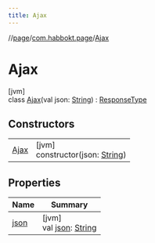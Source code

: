 ```yaml
---
title: Ajax
---
```

//[page](../../../index.html)/[com.habbokt.page](../index.html)/[Ajax](index.html)



# Ajax



[jvm]\
class [Ajax](index.html)(val json: [String](https://kotlinlang.org/api/latest/jvm/stdlib/kotlin/-string/index.html)) : [ResponseType](../-response-type/index.html)



## Constructors


| | |
|---|---|
| [Ajax](-ajax.html) | [jvm]<br>constructor(json: [String](https://kotlinlang.org/api/latest/jvm/stdlib/kotlin/-string/index.html)) |


## Properties


| Name | Summary |
|---|---|
| [json](json.html) | [jvm]<br>val [json](json.html): [String](https://kotlinlang.org/api/latest/jvm/stdlib/kotlin/-string/index.html) |

